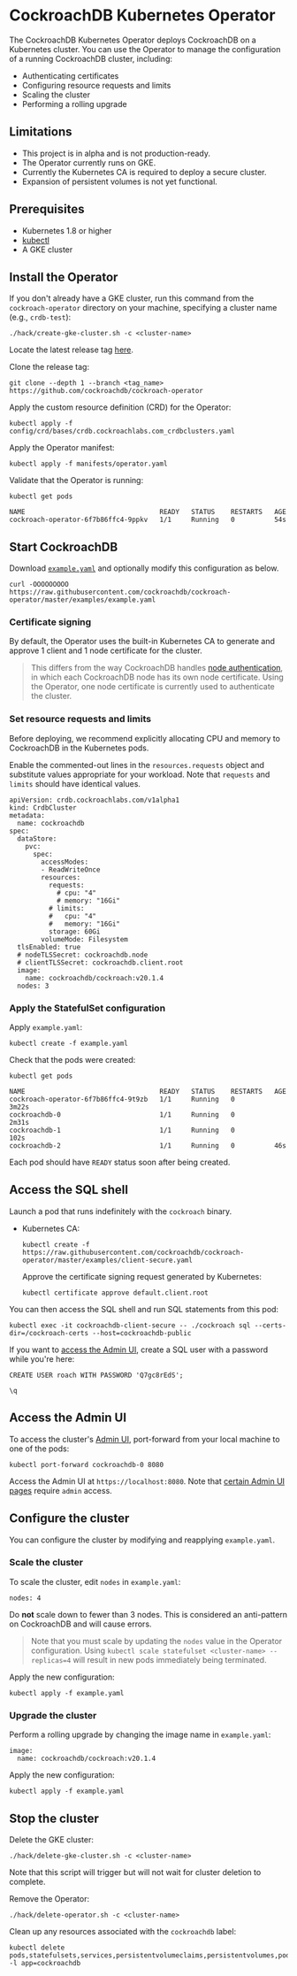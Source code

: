 # CockroachDB Kubernetes Operator

The CockroachDB Kubernetes Operator deploys CockroachDB on a Kubernetes cluster. You can use the Operator to manage the configuration of a running CockroachDB cluster, including:

- Authenticating certificates
- Configuring resource requests and limits
- Scaling the cluster
- Performing a rolling upgrade

## Limitations

- This project is in alpha and is not production-ready.
- The Operator currently runs on GKE.
- Currently the Kubernetes CA is required to deploy a secure cluster.
- Expansion of persistent volumes is not yet functional.

## Prerequisites

- Kubernetes 1.8 or higher
- [kubectl](https://kubernetes.io/docs/tasks/tools/install-kubectl/)
- A GKE cluster

## Install the Operator

If you don't already have a GKE cluster, run this command from the `cockroach-operator` directory on your machine, specifying a cluster name (e.g., `crdb-test`):

```
./hack/create-gke-cluster.sh -c <cluster-name>
```

Locate the latest release tag [here](https://github.com/cockroachdb/cockroach-operator/tags).

Clone the release tag:

```
git clone --depth 1 --branch <tag_name> https://github.com/cockroachdb/cockroach-operator
```

Apply the custom resource definition (CRD) for the Operator:

```
kubectl apply -f config/crd/bases/crdb.cockroachlabs.com_crdbclusters.yaml
```

Apply the Operator manifest:

```
kubectl apply -f manifests/operator.yaml
```

Validate that the Operator is running:

```
kubectl get pods

NAME                                  READY   STATUS    RESTARTS   AGE
cockroach-operator-6f7b86ffc4-9ppkv   1/1     Running   0          54s
```

## Start CockroachDB

Download [`example.yaml`](https://github.com/cockroachdb/cockroach-operator/examples/example.yaml) and optionally modify this configuration as below.

```
curl -OOOOOOOOO https://raw.githubusercontent.com/cockroachdb/cockroach-operator/master/examples/example.yaml
```

### Certificate signing

By default, the Operator uses the built-in Kubernetes CA to generate and approve 1 client and 1 node certificate for the cluster.

> This differs from the way CockroachDB handles [node authentication](https://www.cockroachlabs.com/docs/stable/authentication.html#using-digital-certificates-with-cockroachdb), in which each CockroachDB node has its own node certificate. Using the Operator, one node certificate is currently used to authenticate the cluster.

<!-- If you wish to use a non-Kubernetes CA, additionally enable the following lines in `example.yaml` and fill in the names of the corresponding node and client secrets:

```
nodeTLSSecret: <node-secret>
clientTLSSecret: <client-secret>
```

For example, if you are using [`cockroach cert`](https://www.cockroachlabs.com/docs/stable/cockroach-cert.html) to generate certificates, use these secret names:

```
nodeTLSSecret: cockroachdb.node
clientTLSSecret: cockroachdb.client.root
``` -->

### Set resource requests and limits

Before deploying, we recommend explicitly allocating CPU and memory to CockroachDB in the Kubernetes pods. 

Enable the commented-out lines in the `resources.requests` object and substitute values appropriate for your workload. Note that `requests` and `limits` should have identical values.

```
apiVersion: crdb.cockroachlabs.com/v1alpha1
kind: CrdbCluster
metadata:
  name: cockroachdb
spec:
  dataStore:
    pvc:
      spec:
        accessModes:
        - ReadWriteOnce
        resources:
          requests:
            # cpu: "4"
            # memory: "16Gi"
          # limits:
          #   cpu: "4"
          #   memory: "16Gi"
          storage: 60Gi
        volumeMode: Filesystem
  tlsEnabled: true
  # nodeTLSSecret: cockroachdb.node
  # clientTLSSecret: cockroachdb.client.root
  image:
    name: cockroachdb/cockroach:v20.1.4
  nodes: 3
```

### Apply the StatefulSet configuration

Apply `example.yaml`:

```
kubectl create -f example.yaml
```

Check that the pods were created:

```
kubectl get pods
```

```
NAME                                  READY   STATUS    RESTARTS   AGE
cockroach-operator-6f7b86ffc4-9t9zb   1/1     Running   0          3m22s
cockroachdb-0                         1/1     Running   0          2m31s
cockroachdb-1                         1/1     Running   0          102s
cockroachdb-2                         1/1     Running   0          46s
```

Each pod should have `READY` status soon after being created.

## Access the SQL shell

Launch a pod that runs indefinitely with the `cockroach` binary. <!-- Depending on how you authenticated the cluster: -->

- Kubernetes CA:

	```
	kubectl create -f https://raw.githubusercontent.com/cockroachdb/cockroach-operator/master/examples/client-secure.yaml
	```

	Approve the certificate signing request generated by Kubernetes:

	```
	kubectl certificate approve default.client.root
	```
	
<!-- - Non-Kubernetes CA:

	If you didn't use `cockroach cert` to generate the client certificate, substitute an appropriate `secretName` before applying this file:

	```
	kubectl create -f https://raw.githubusercontent.com/cockroachdb/cockroach-operator/master/examples/client-secure-byoc.yaml
	``` -->

You can then access the SQL shell and run SQL statements from this pod:

```
kubectl exec -it cockroachdb-client-secure -- ./cockroach sql --certs-dir=/cockroach-certs --host=cockroachdb-public
```

If you want to [access the Admin UI](#access-the-admin-ui), create a SQL user with a password while you're here:

```
CREATE USER roach WITH PASSWORD 'Q7gc8rEdS';
```

```
\q
```

## Access the Admin UI

To access the cluster's [Admin UI](https://www.cockroachlabs.com/docs/v20.1/admin-ui-overview), port-forward from your local machine to one of the pods:

```
kubectl port-forward cockroachdb-0 8080
```

Access the Admin UI at `https://localhost:8080`. Note that [certain Admin UI pages](https://www.cockroachlabs.com/docs/v20.1/admin-ui-overview#admin-ui-access) require `admin` access.

## Configure the cluster

You can configure the cluster by modifying and reapplying `example.yaml`.

<!-- ### Expand disk size

To expand persistent volumes, edit `resources.requests.storage`:

```
resources:
  requests:
    storage: 100Gi
```

Apply the new configuration:

```
kubectl apply -f example.yaml
``` -->

### Scale the cluster

To scale the cluster, edit `nodes` in `example.yaml`:

```
nodes: 4
```

Do **not** scale down to fewer than 3 nodes. This is considered an anti-pattern on CockroachDB and will cause errors.

> Note that you must scale by updating the `nodes` value in the Operator configuration. Using `kubectl scale statefulset <cluster-name> --replicas=4` will result in new pods immediately being terminated.

Apply the new configuration:

```
kubectl apply -f example.yaml
```

### Upgrade the cluster

Perform a rolling upgrade by changing the image name in `example.yaml`:

```
image:
  name: cockroachdb/cockroach:v20.1.4
```

Apply the new configuration:

```
kubectl apply -f example.yaml
```

## Stop the cluster

Delete the GKE cluster:

```
./hack/delete-gke-cluster.sh -c <cluster-name>
```

Note that this script will trigger but will not wait for cluster deletion to complete.

Remove the Operator:

```
./hack/delete-operator.sh -c <cluster-name>
```

Clean up any resources associated with the `cockroachdb` label:

```
kubectl delete pods,statefulsets,services,persistentvolumeclaims,persistentvolumes,poddisruptionbudget,jobs,rolebinding,clusterrolebinding,role,clusterrole,serviceaccount -l app=cockroachdb
```